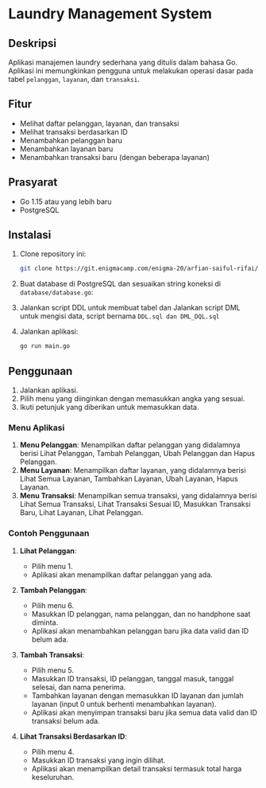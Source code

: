 # Laundry Management System

## Deskripsi
Aplikasi manajemen laundry sederhana yang ditulis dalam bahasa Go. Aplikasi ini memungkinkan pengguna untuk melakukan operasi dasar pada tabel `pelanggan`, `layanan`, dan `transaksi`.

## Fitur
- Melihat daftar pelanggan, layanan, dan transaksi
- Melihat transaksi berdasarkan ID
- Menambahkan pelanggan baru
- Menambahkan layanan baru
- Menambahkan transaksi baru (dengan beberapa layanan)

## Prasyarat
- Go 1.15 atau yang lebih baru
- PostgreSQL

## Instalasi
1. Clone repository ini:
    ```sh
    git clone https://git.enigmacamp.com/enigma-20/arfian-saiful-rifai/challenge-godb.git
    ```

2. Buat database di PostgreSQL dan sesuaikan string koneksi di `database/database.go`:

3. Jalankan script DDL untuk membuat tabel dan Jalankan script DML untuk mengisi data, script bernama `DDL.sql dan DML_DQL.sql`
   
4. Jalankan aplikasi:
    ```sh
    go run main.go
    ```

## Penggunaan
1. Jalankan aplikasi.
2. Pilih menu yang diinginkan dengan memasukkan angka yang sesuai.
3. Ikuti petunjuk yang diberikan untuk memasukkan data.

### Menu Aplikasi
1. **Menu Pelanggan**: Menampilkan daftar pelanggan yang didalamnya berisi Lihat Pelanggan, Tambah Pelanggan, Ubah Pelanggan dan Hapus Pelanggan.
2. **Menu Layanan**: Menampilkan daftar layanan, yang didalamnya berisi Lihat Semua Layanan, Tambahkan Layanan, Ubah Layanan, Hapus Layanan.
3. **Menu Transaksi**: Menampilkan semua transaksi, yang didalamnya berisi Lihat Semua Transaksi, Lihat Transaksi Sesuai ID, Masukkan Transaksi Baru, Lihat Layanan, Lihat Pelanggan.

### Contoh Penggunaan
1. **Lihat Pelanggan**:
    - Pilih menu 1.
    - Aplikasi akan menampilkan daftar pelanggan yang ada.

2. **Tambah Pelanggan**:
    - Pilih menu 6.
    - Masukkan ID pelanggan, nama pelanggan, dan no handphone saat diminta.
    - Aplikasi akan menambahkan pelanggan baru jika data valid dan ID belum ada.

3. **Tambah Transaksi**:
    - Pilih menu 5.
    - Masukkan ID transaksi, ID pelanggan, tanggal masuk, tanggal selesai, dan nama penerima.
    - Tambahkan layanan dengan memasukkan ID layanan dan jumlah layanan (input 0 untuk berhenti menambahkan layanan).
    - Aplikasi akan menyimpan transaksi baru jika semua data valid dan ID transaksi belum ada.

4. **Lihat Transaksi Berdasarkan ID**:
    - Pilih menu 4.
    - Masukkan ID transaksi yang ingin dilihat.
    - Aplikasi akan menampilkan detail transaksi termasuk total harga keseluruhan.

